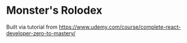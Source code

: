# Monster's Rolodex
Built via tutorial from https://www.udemy.com/course/complete-react-developer-zero-to-mastery/
